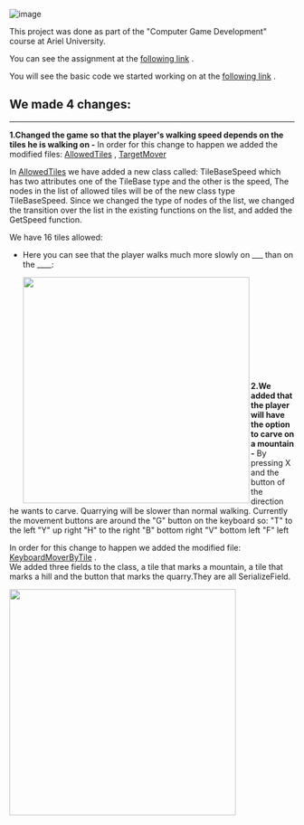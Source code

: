 
![image](https://user-images.githubusercontent.com/57855070/102347040-826a6b00-3fa8-11eb-86b4-4cd80509b9e9.png)

This project was done as part of the "Computer Game Development" course at Ariel University.

You can see the assignment at the [following link](https://github.com/gamedev-at-ariel/gamedev-5781/blob/master/08-unity-tilemap-algorithms/homework.pdf) .

You will see the basic code we started working on at the [following link](https://github.com/gamedev-at-ariel/05-tilemap-pathfinding) .

## We made 4 changes:
***

**1.Changed the game so that the player's walking speed depends on the tiles he is walking on -** 
In order for this change to happen we added the modified files:
[AllowedTiles](https://github.com/GameDev-TAY/Ex_8/blob/master/Assets/Scripts/1-tiles/AllowedTiles.cs) ,
[TargetMover](https://github.com/GameDev-TAY/Ex_8/blob/master/Assets/Scripts/2-player/TargetMover.cs)

In [AllowedTiles](https://github.com/GameDev-TAY/Ex_8/blob/master/Assets/Scripts/1-tiles/AllowedTiles.cs) we have added a new class called: TileBaseSpeed which has two attributes one of the TileBase type and the other is the speed, The nodes in the list of allowed tiles will be of the new class type TileBaseSpeed.
Since we changed the type of nodes of the list, we changed the transition over the list in the existing functions on the list, and added the GetSpeed function.

We have 16 tiles allowed:

* Here you can see that the player walks much more slowly on ___ than on the ____:

  <img align="left" width="400px" src=""/>  
  
<br /> <br /> <br /> <br /> <br /> <br /> <br /> <br /> <br /> <br /> 

**2.We added that the player will have the option to carve on a mountain -** 
By pressing X and the button of the direction he wants to carve. Quarrying will be slower than normal walking.
Currently the movement buttons are around the "G" button on the keyboard so:
"T" to the left
"Y" up right
"H" to the right
"B" bottom right
"V" bottom left
"F" left

In order for this change to happen we added the modified file: [KeyboardMoverByTile](https://github.com/GameDev-TAY/Ex_8/blob/master/Assets/Scripts/2-player/KeyboardMoverByTile.cs) . <br /> 
We added three fields to the class, a tile that marks a mountain, a tile that marks a hill and the button that marks the quarry.They are all SerializeField.

<img align="left" width="400px" src="" /> 
